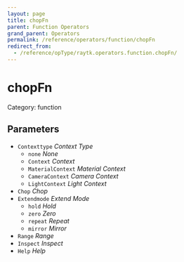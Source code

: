 ```yaml
---
layout: page
title: chopFn
parent: Function Operators
grand_parent: Operators
permalink: /reference/operators/function/chopFn
redirect_from:
  - /reference/opType/raytk.operators.function.chopFn/
---
```


# chopFn

Category: function



## Parameters

* `Contexttype` *Context Type*
  * `none` *None*
  * `Context` *Context*
  * `MaterialContext` *Material Context*
  * `CameraContext` *Camera Context*
  * `LightContext` *Light Context*
* `Chop` *Chop*
* `Extendmode` *Extend Mode*
  * `hold` *Hold*
  * `zero` *Zero*
  * `repeat` *Repeat*
  * `mirror` *Mirror*
* `Range` *Range*
* `Inspect` *Inspect*
* `Help` *Help*